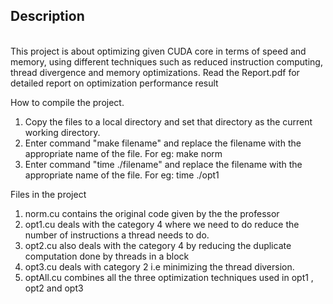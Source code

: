 <h2>Description</h2> <br>
This project is about optimizing given CUDA core in terms of speed and memory, using different techniques such as reduced instruction computing, thread divergence and memory optimizations. Read the Report.pdf for detailed report on optimization performance result


How to compile the project.
1. Copy the files to a local directory and set that directory as the current working directory.
2. Enter command "make filename" and replace the filename with the appropriate name of the file. For eg: make norm
3. Enter command "time ./filename" and replace the filename with the appropriate name of the file. For eg: time ./opt1




Files in the project

1. norm.cu contains the original code given by the the professor
2. opt1.cu deals with the category 4 where we need to do reduce the number of instructions a thread needs to do.
3. opt2.cu also deals with the category 4 by reducing the duplicate computation done by threads in a block
4. opt3.cu deals with category 2 i.e minimizing the thread diversion.
5. optAll.cu combines all the three optimization techniques used in opt1 , opt2 and opt3 
